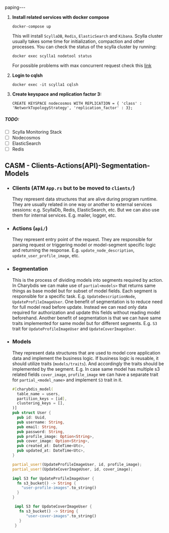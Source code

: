 paping---

1) **Install related services with docker compose**
   ```shell
   docker-compose up
   ``` 
   This will install `ScyllaDB`, `Redis`, `ElasticSearch` and `Kibana`.
   Scylla cluster usually takes some time for initialization, compaction and other processes.
   You can check the status of the scylla cluster by running:
   ```shell
   docker exec scylla1 nodetool status
   ```
   For possible problems with max concurrent request check
   this [link](https://sort.veritas.com/public/documents/HSO/2.0/linux/productguides/html/hfo_admin_rhel/ch04s03.htm)

2) **Login to cqlsh**
   ```shell
   docker exec -it scylla1 cqlsh
   ```
3) **Create keyspace and replication factor 3:**
    ```cassandraql
    CREATE KEYSPACE nodecosmos WITH REPLICATION = { 'class' : 'NetworkTopologyStrategy', 'replication_factor' : 3};
    ```

##### TODO:

- [ ] Scylla Monitoring Stack
- [ ] Nodecosmos
- [ ] ElasticSearch
- [ ] Redis

## CASM - Clients-Actions(API)-Segmentation-Models

* ### Clients (ATM `App.rs` but to be moved to `clients/`)
  They represent data structures that are alive during program runtime. They are usually related in one way or another
  to
  external services sessions: e.g. ScyllaDb, Redis, ElasticSearch, etc. But we can also use them for internal services.
  E.g. mailer, logger, etc.
* ### Actions (`api/`)
  They represent entry point of the request. They are responsible for parsing request or triggering
  model or model-segment specific logic and returning the response.
  E.g. `update_node_description`, `update_user_profile_image`, etc.
* ### Segmentation
  This is the process of dividing models into segments required by action. In Charybdis we can make use
  of `partial<models>` that returns same things as base model but for subset of model fields. Each segment is
  responsible for a specific task. E.g. `UpdateDescriptionNode`, `UpdateProfileImageUser`. One benefit of segmentation
  is
  to reduce need for full model read before update. Instead we can read only data required for authorization and
  update this fields without reading model beforehand. Another benefit of segmentation is that we can have same traits
  implemented for same model but for different segments. E.g. `S3` trait for `UpdateProfileImageUser`
  and `UpdateCoverImageUser`.
* ### Models
  They represent data structures that are used to model core application data and implement the business logic. If
  business logic is reusable, it should utilize traits (`models/traits`). And accordingly the traits should be
  implemented by the segment. E.g. In case same model has multiple s3 related fields `cover_image`, `profile_image` we
  can have a separate trait for `partial_<model_name>` and implement `S3` trait in it.
   ```rust
   #[charybdis_model(
     table_name = users,
     partition_keys = [id],
     clustering_keys = [],
   )]
   pub struct User {
     pub id: Uuid,
     pub username: String,
     pub email: String,
     pub password: String,
     pub profile_image: Option<String>,
     pub cover_image: Option<String>,
     pub created_at: DateTime<Utc>,
     pub updated_at: DateTime<Utc>,
   }
  
   partial_user!(UpdateProfileImageUser, id, profile_image);
   partial_user!(UpdateCoverImageUser, id, cover_image);
  
   impl S3 for UpdateProfileImageUser {
     fn s3_bucket() -> String {
       "user-profile-images".to_string()
     }
   }
  
    impl S3 for UpdateCoverImageUser {
      fn s3_bucket() -> String {
         "user-cover-images".to_string()
      }
    }
   
   ```
